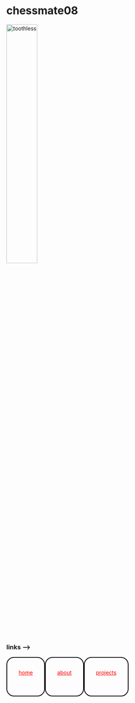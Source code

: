 # chessmate08

<img src="https://static.vecteezy.com/system/resources/previews/054/237/968/non_2x/baby-dragon-in-a-dreamy-world-design-free-vector.jpg" alt="toothless" style="width: 40%;"><br><br><br>
### links -->
<div class='footer' style="
  height: 10%;
  display: flex;
  width: 50%;
  justify-content: space-between"
  > 
  <a style="height: inherit;
    color: red;
    border: 2px solid black;
    border-radius: 20px;
    padding: 30px;" 
    href="chessmate08.github.io/">home</a>
  <a style="height: inherit;
    color: red;
    border: 2px solid black;
    border-radius: 20px;
    padding: 30px;" 
    href="chessmate08.github.io/about">about</a>
  <a style="height: inherit;
    color: red;
    border: 2px solid black;
    border-radius: 20px;
    padding: 30px;" 
    href="chessmate08.github.io/projects">projects</a>
</div>

